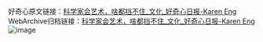 好奇心原文链接：[科学家会艺术，啥都挡不住_文化_好奇心日报-Karen Eng](https://www.qdaily.com/articles/10309.html)
WebArchive归档链接：[科学家会艺术，啥都挡不住_文化_好奇心日报-Karen Eng](http://web.archive.org/web/20190623160032/https://www.qdaily.com/articles/10309.html)
![image](http://ww3.sinaimg.cn/large/007d5XDply1g3vw2ybmvgj30u05r5x6p)
